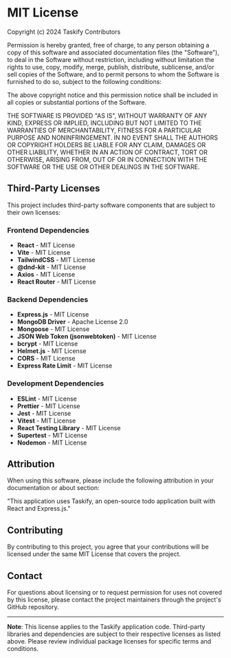 # MIT License

Copyright (c) 2024 Taskify Contributors

Permission is hereby granted, free of charge, to any person obtaining a copy
of this software and associated documentation files (the "Software"), to deal
in the Software without restriction, including without limitation the rights
to use, copy, modify, merge, publish, distribute, sublicense, and/or sell
copies of the Software, and to permit persons to whom the Software is
furnished to do so, subject to the following conditions:

The above copyright notice and this permission notice shall be included in all
copies or substantial portions of the Software.

THE SOFTWARE IS PROVIDED "AS IS", WITHOUT WARRANTY OF ANY KIND, EXPRESS OR
IMPLIED, INCLUDING BUT NOT LIMITED TO THE WARRANTIES OF MERCHANTABILITY,
FITNESS FOR A PARTICULAR PURPOSE AND NONINFRINGEMENT. IN NO EVENT SHALL THE
AUTHORS OR COPYRIGHT HOLDERS BE LIABLE FOR ANY CLAIM, DAMAGES OR OTHER
LIABILITY, WHETHER IN AN ACTION OF CONTRACT, TORT OR OTHERWISE, ARISING FROM,
OUT OF OR IN CONNECTION WITH THE SOFTWARE OR THE USE OR OTHER DEALINGS IN THE
SOFTWARE.

## Third-Party Licenses

This project includes third-party software components that are subject to their own licenses:

### Frontend Dependencies

- **React** - MIT License
- **Vite** - MIT License
- **TailwindCSS** - MIT License
- **@dnd-kit** - MIT License
- **Axios** - MIT License
- **React Router** - MIT License

### Backend Dependencies

- **Express.js** - MIT License
- **MongoDB Driver** - Apache License 2.0
- **Mongoose** - MIT License
- **JSON Web Token (jsonwebtoken)** - MIT License
- **bcrypt** - MIT License
- **Helmet.js** - MIT License
- **CORS** - MIT License
- **Express Rate Limit** - MIT License

### Development Dependencies

- **ESLint** - MIT License
- **Prettier** - MIT License
- **Jest** - MIT License
- **Vitest** - MIT License
- **React Testing Library** - MIT License
- **Supertest** - MIT License
- **Nodemon** - MIT License

## Attribution

When using this software, please include the following attribution in your documentation or about section:

"This application uses Taskify, an open-source todo application built with React and Express.js."

## Contributing

By contributing to this project, you agree that your contributions will be licensed under the same MIT License that covers the project.

## Contact

For questions about licensing or to request permission for uses not covered by this license, please contact the project maintainers through the project's GitHub repository.

---

**Note**: This license applies to the Taskify application code. Third-party libraries and dependencies are subject to their respective licenses as listed above. Please review individual package licenses for specific terms and conditions.
